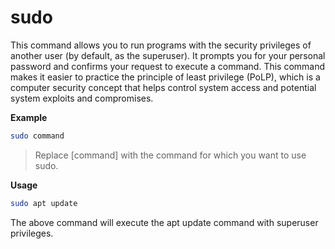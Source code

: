 # sudo

This command allows you to run programs with the security privileges of another user (by default, as the superuser). It prompts you for your personal password and confirms your request to execute a command. This command makes it easier to practice the principle of least privilege (PoLP), which is a computer security concept that helps control system access and potential system exploits and compromises.

**Example**

```bash
sudo command
```

> Replace [command] with the command for which you want to use sudo.


**Usage**

```bash
sudo apt update
```

The above command will execute the apt update command with superuser privileges.